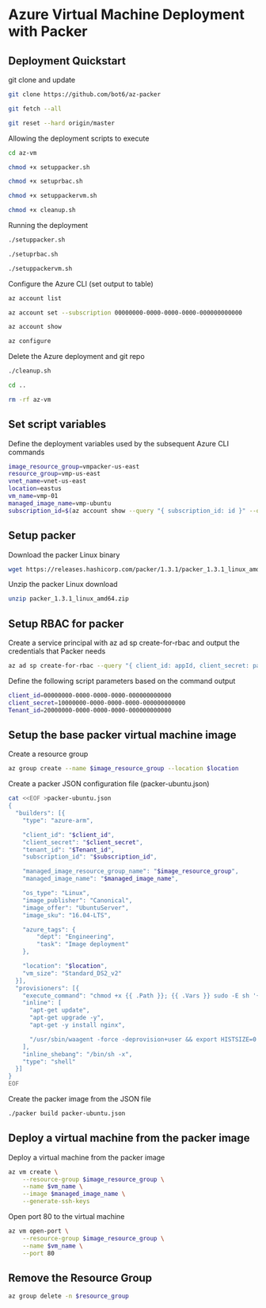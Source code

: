 # Azure Virtual Machine Deployment with Packer

## Deployment Quickstart

git clone and update

```bash
git clone https://github.com/bot6/az-packer

git fetch --all

git reset --hard origin/master
```

Allowing the deployment scripts to execute

```bash
cd az-vm

chmod +x setuppacker.sh

chmod +x setuprbac.sh

chmod +x setuppackervm.sh

chmod +x cleanup.sh
```

Running the deployment

```bash
./setuppacker.sh

./setuprbac.sh

./setuppackervm.sh
```

Configure the Azure CLI (set output to table)

```bash
az account list

az account set --subscription 00000000-0000-0000-0000-000000000000

az account show

az configure
```

Delete the Azure deployment and git repo

```bash
./cleanup.sh

cd ..

rm -rf az-vm
```

## Set script variables

Define the deployment variables used by the subsequent Azure CLI commands

```bash
image_resource_group=vmpacker-us-east
resource_group=vmp-us-east
vnet_name=vnet-us-east
location=eastus
vm_name=vmp-01
managed_image_name=vmp-ubuntu
subscription_id=$(az account show --query "{ subscription_id: id }" --output tsv)
```

## Setup packer


Download the packer Linux binary

```bash
wget https://releases.hashicorp.com/packer/1.3.1/packer_1.3.1_linux_amd64.zip
```

Unzip the packer Linux download

```bash
unzip packer_1.3.1_linux_amd64.zip
```

## Setup RBAC for packer

Create a service principal with az ad sp create-for-rbac and output the credentials that Packer needs

```bash
az ad sp create-for-rbac --query "{ client_id: appId, client_secret: password, tenant_id: tenant }"
```

Define the following script parameters based on the command output

```bash
client_id=00000000-0000-0000-0000-000000000000
client_secret=10000000-0000-0000-0000-000000000000
Tenant_id=20000000-0000-0000-0000-000000000000
```

## Setup the base packer virtual machine image

Create a resource group

```bash
az group create --name $image_resource_group --location $location
```

Create a packer JSON configuration file (packer-ubuntu.json)

```bash
cat <<EOF >packer-ubuntu.json
{
  "builders": [{
    "type": "azure-arm",

    "client_id": "$client_id",
    "client_secret": "$client_secret",
    "tenant_id": "$Tenant_id",
    "subscription_id": "$subscription_id",

    "managed_image_resource_group_name": "$image_resource_group",
    "managed_image_name": "$managed_image_name",

    "os_type": "Linux",
    "image_publisher": "Canonical",
    "image_offer": "UbuntuServer",
    "image_sku": "16.04-LTS",

    "azure_tags": {
        "dept": "Engineering",
        "task": "Image deployment"
    },

    "location": "$location",
    "vm_size": "Standard_DS2_v2"
  }],
  "provisioners": [{
    "execute_command": "chmod +x {{ .Path }}; {{ .Vars }} sudo -E sh '{{ .Path }}'",
    "inline": [
      "apt-get update",
      "apt-get upgrade -y",
      "apt-get -y install nginx",

      "/usr/sbin/waagent -force -deprovision+user && export HISTSIZE=0 && sync"
    ],
    "inline_shebang": "/bin/sh -x",
    "type": "shell"
  }]
}
EOF
```

Create the packer image from the JSON file

```bash
./packer build packer-ubuntu.json
```

## Deploy a virtual machine from the packer image

Deploy a virtual machine from the packer image

```bash
az vm create \
    --resource-group $image_resource_group \
    --name $vm_name \
    --image $managed_image_name \
    --generate-ssh-keys
```

Open port 80 to the virtual machine

```bash
az vm open-port \
    --resource-group $image_resource_group \
    --name $vm_name \
    --port 80
```

## Remove the Resource Group

```bash
az group delete -n $resource_group
```